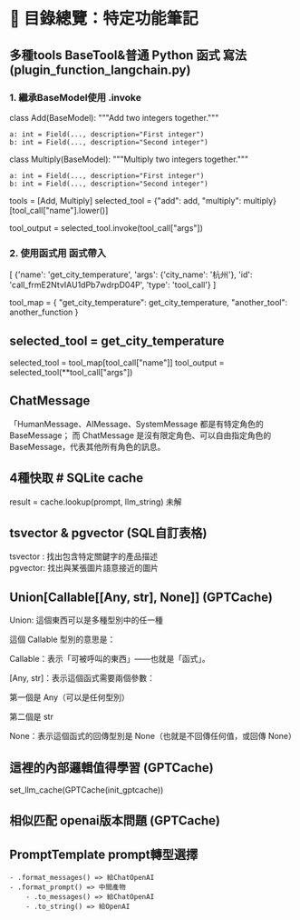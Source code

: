 # 📘 目錄總覽：特定功能筆記

##  多種tools BaseTool&普通 Python 函式 寫法(plugin_function_langchain.py)
### 1. 繼承BaseModel使用 .invoke
class Add(BaseModel):
    """Add two integers together."""

    a: int = Field(..., description="First integer")
    b: int = Field(..., description="Second integer")


class Multiply(BaseModel):
    """Multiply two integers together."""

    a: int = Field(..., description="First integer")
    b: int = Field(..., description="Second integer")


tools = [Add, Multiply]
selected_tool = {"add": add, "multiply": multiply}[tool_call["name"].lower()]

tool_output = selected_tool.invoke(tool_call["args"])

### 2. 使用函式用 函式帶入
[
    {'name': 'get_city_temperature', 
'args': {'city_name': '杭州'}, 
'id': 'call_frmE2NtvIAU1dPb7wdrpD04P', 
'type': 'tool_call'}
]

tool_map = {
    "get_city_temperature": get_city_temperature,
    "another_tool": another_function
}

## selected_tool = get_city_temperature
selected_tool = tool_map[tool_call["name"]] 
tool_output = selected_tool(**tool_call["args"])



## ChatMessage 
「HumanMessage、AIMessage、SystemMessage 都是有特定角色的 BaseMessage；
而 ChatMessage 是沒有限定角色、可以自由指定角色的 BaseMessage，代表其他所有角色的訊息。


## 4種快取 # SQLite cache
result = cache.lookup(prompt, llm_string) 未解

## tsvector & pgvector (SQL自訂表格)
tsvector : 找出包含特定關鍵字的產品描述	
pgvector: 找出與某張圖片語意接近的圖片

## Union[Callable[[Any, str], None]] (GPTCache)
Union: 這個東西可以是多種型別中的任一種

這個 Callable 型別的意思是：

Callable：表示「可被呼叫的東西」——也就是「函式」。

[Any, str]：表示這個函式需要兩個參數：

第一個是 Any（可以是任何型別）

第二個是 str

None：表示這個函式的回傳型別是 None（也就是不回傳任何值，或回傳 None）

## 這裡的內部邏輯值得學習 (GPTCache)
set_llm_cache(GPTCache(init_gptcache))

## 相似匹配 openai版本問題 (GPTCache)

## PromptTemplate prompt轉型選擇
    - .format_messages() => 給ChatOpenAI
    - .format_prompt() => 中間產物
        - .to_messages() => 給ChatOpenAI
        - .to_string() => 給OpenAI




